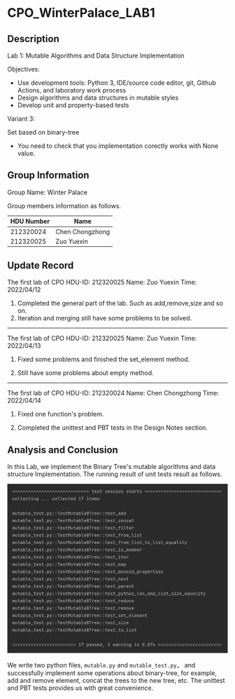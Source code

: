 # CPO_WinterPalace_LAB1

## Description

Lab 1: Mutable Algorithms and Data Structure Implementation

Objectives: 

*  Use development tools: Python 3, IDE/source code editor, git, Github Actions, and laboratory work process 
* Design algorithms and data structures in mutable styles 
* Develop unit and property-based tests

Variant 3:

Set based on binary-tree

* You need to check that you implementation corectly works with None value.



## Group Information

Group Name: Winter Palace

Group members information as follows.

| HDU Number | Name            |
| ---------- | --------------- |
| 212320024  | Chen Chongzhong |
| 212320025  | Zuo Yuexin      |



## Update Record

The first lab of CPO
HDU-ID: 212320025
Name: Zuo Yuexin
Time: 2022/04/12

1. Completed the general part of the lab. Such as add,remove,size and so on.
2. Iteration and merging still have some problems to be solved.

---



The first lab of CPO
HDU-ID: 212320025
Name: Zuo Yuexin
Time: 2022/04/13

1. Fixed some problems and finished the set_element method.

2. Still have some problems about empty method.

---



The first lab of CPO
HDU-ID: 212320024
Name: Chen Chongzhong
Time: 2022/04/14

1. Fixed one function's problem.

2. Completed the unittest and PBT tests in the Design Notes section.



## Analysis and Conclusion

In this Lab, we implement the Binary Tree's mutable algorithms and data structure Implementation. The running result of unit tests result as follows.

<img src="./image/img.png"  />

We write two python files,  `mutable.py` and `mutable_test.py`， and successfully implement some operations about binary-tree, for example, add and remove element,  concat  the trees to the new tree, etc. The unittest and PBT tests provides us with great convenience.





